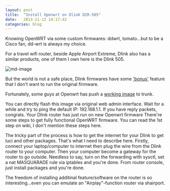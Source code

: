```yaml
---
layout: post
title:  "Install Openwrt on Dlink DIR-505"
date:   2013-11-12 14:17:42
categories: blog
---
```


Knowing OpenWRT via some custom firmwares: ddwrt, tomato...but to be a Cisco fan, dd-wrt is always my choice. 

For a travel wifi router, beside Apple Airport Extreme, Dlink also has a similar products, one of them I own here is the Dlink 505.

![md-image](http://twimgs.com/informationweek/byte/reviews/2012-July/d-link-angle.jpg)

But the world is not a safe place, Dlink firmwares have some ['bonus'](http://www.devttys0.com/2013/10/reverse-engineering-a-d-link-backdoor/) feature that I don't want to run the original firmware. 

Fortunately, some guys at Openwrt has push a [working image](http://downloads.openwrt.org/snapshots/trunk/ar71xx/openwrt-ar71xx-generic-dir-505-a1-squashfs-factory.bin) to trunk. 

You can directly flash this image via original web admin interface. Wait for a while and try to ping the default IP: 192.168.1.1. If you have reply packets, congrats. Your Dlink router has just run on new Openwrt firmware
There're some steps to get fully functional OpenWRT firmware. You can read the 1st step on wiki, I don't mention these steps here.

The tricky part of the process is how to get the internet for your Dlink to get luci and other packages. That's what I need to describe here. Firstly, connect your laptop/computer to internet then plug the wire from the Dlink router to your computer. Then your computer become a gateway for the router to go outside. Needless to say, turn on the forwarding with sysctl, set a nat MASQUARADE rule via iptables and you're done. From router console, just install packages and you're done.

The freedom of installing additinal feature/software on the router is so interesting...even you can emulate an "Airplay"-function router via shairport. 
